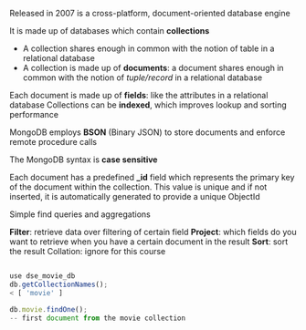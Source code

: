 Released in 2007 is a cross-platform, document-oriented database engine

It is made up of databases which contain **collections**
- A collection shares enough in common with the notion of table in a relational database
- A collection is made up of **documents**: a document shares enough in common with the notion of *tuple/record* in a relational database

Each document is made up of **fields**: like the attributes in a relational database
Collections can be **indexed**, which improves lookup and sorting performance

MongoDB employs **BSON** (Binary JSON) to store documents and enforce remote procedure calls

The MongoDB syntax is **case sensitive**

Each document has a predefined **\_id** field which represents the primary key of the document within the collection. This value is unique and if not inserted, it is automatically generated to provide a unique ObjectId

Simple find queries and aggregations

**Filter**: retrieve data over filtering of certain field
**Project**: which fields do you want to retrieve when you have a certain document in the result
**Sort**:  sort the result
Collation: ignore for this course


``` javascript

use dse_movie_db
db.getCollectionNames();
< [ 'movie' ]

db.movie.findOne();
-- first document from the movie collection


```

